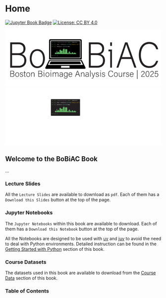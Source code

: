 # <i class="fas fa-home"></i> Home

[![Jupyter Book Badge](https://jupyterbook.org/badge.svg)](https://jupyterbook.org)
[![License: CC BY 4.0](https://img.shields.io/badge/License-CC_BY_4.0-blue.svg)](https://creativecommons.org/licenses/by/4.0/)

<!-- using both but only one at a time will be shown depending on the dark or light mode -->
<img src="./_static/logo/bobiac_logos_svgexport-03.svg" alt="BoBiAC Logo" class="landing-logo logo-light"/>
<img src="./_static/logo/bobiac_logos_svgexport-04.svg" alt="BoBiAC Logo" class="landing-logo logo-dark"/>

## Welcome to the BoBiAC Book

...

### Lecture Slides

All the `Lecture Slides` are available to download as `pdf`. Each of them has a `Download this Slides` button at the top of the page.

### Jupyter Notebooks

The `Jupyter Notebooks` within this book are available to download. Each of them has a `Download this Notebook` button at the top of the page.

All the Notebooks are designed to be used with [uv](https://docs.astral.sh/uv/getting-started/installation/) and [juv](https://github.com/manzt/juv) to avoid the need to deal with Python environments. Detailed instruction can be found in the [Getting Started with Python](./content/03_getting_started_with_python/getting_started_with_python.md) section of this book.

### Course Datasets

The datasets used in this book are available to download from the [Course Data](./data/course_data.md) section of this book.

### Table of Contents

```{tableofcontents}
```
